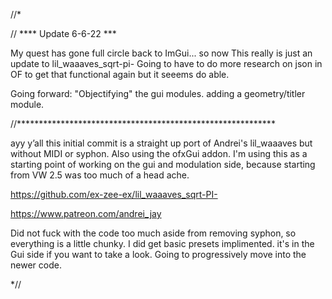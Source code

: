 //*

// ****  Update 6-6-22  ***

My quest has gone full circle back to ImGui... 
so now This really is just an update to lil_waaaves_sqrt-pi-
Going to have to do more research on json in OF to get that functional again but it seeems do able.

Going forward:
"Objectifying" the gui modules.
adding a geometry/titler module.

//***********************************************************

ayy y’all this initial commit is a straight up port of Andrei's lil_waaaves but without MIDI or syphon. Also using the ofxGui addon. 
I'm using this as a starting point of working on the gui and modulation side, because starting from VW 2.5 was too much of a head ache.


https://github.com/ex-zee-ex/lil_waaaves_sqrt-PI-


https://www.patreon.com/andrei_jay


Did not fuck with the code too much aside from removing syphon, so everything is a little chunky. 
I did get basic presets implimented. it's in the Gui side if you want to take a look.
Going to progressively move into the newer code.


*//
